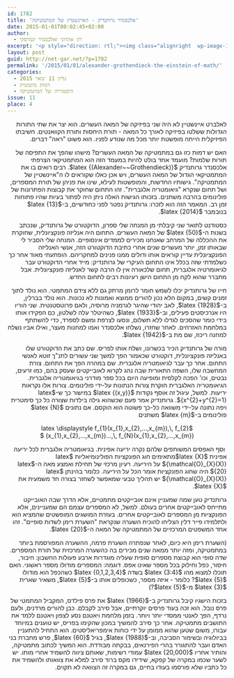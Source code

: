 ```yaml
---
id: 1782
title: 'אלכסנדר גרותנדיק - האיינשטיין של המתמטיקה'
date: 2015-01-01T00:02:45+02:00
author:
  - רון אהרוני ואלכסנדר קמרסקי
excerpt: '<p style="direction: rtl;"><img class="alignright  wp-image-1830" src="{{site.baseurl}}/assets/img/2015/01/alexanderGrotdnik.jpg" alt="alexanderGrotdnik" width="92" height="112" />לאלברט איינשטיין לא היה שני בפיזיקה של המאה העשרים. הוא יצר את שתי התורות הגדולות ששלטו בפיזיקה לאורך כל המאה - תורת היחסות ותורת הקוואנטים. האם יש דמות כזו גם במתמטיקה של המאה העשרים? מישהו שהפך את התפיסה של תורות שלמות? מועמד אחד בולט להיות במעמד הזה הוא המתמטיקאי הצרפתי אלכסנדר גרותנדיק. רבים רואים בו את המתמטיקאי הגדול של המאה העשרים, ויש אכן כאלו שקוראים לו ה"איינשטיין של המתמטיקה".</p>'
layout: post
guid: http://net-gar.net/?p=1782
permalink: '/2015/01/01/alexander-grothendieck-the-einstein-of-math/'
categories:
  - גליון 11 ינואר 2015
  - דמות מתמטית
  - היסטוריה של המתמטיקה
issue: 11
place: 4
---
```

<p style="direction: rtl;">
  לאלברט איינשטיין לא היה שני בפיזיקה של המאה העשרים. הוא יצר את שתי התורות הגדולות ששלטו בפיזיקה לאורך כל המאה - תורת היחסות ותורת הקוואנטים. חשיבתו הפיזיקלית הייתה מופשטת יותר מכל מה שנודע לפניו. הוא פשוט "ראה" דברים.
</p>

<p style="direction: rtl;">
  האם יש דמות כזו גם במתמטיקה של המאה העשרים? מישהו שהפך את התפיסה של תורות שלמות? מועמד אחד בולט להיות במעמד הזה הוא המתמטיקאי הצרפתי אלכסנדר גרותנדיק $latex {(Alexander~~Grothendieck)}$. רבים רואים בו את המתמטיקאי הגדול של המאה העשרים, ויש אכן כאלו שקוראים לו ה"איינשטיין של המתמטיקה". גישותיו החדשות, והמופשטות לעילא, שינו את פניהן של תורת המספרים, ושל תחום שנקרא "גיאומטריה אלגברית". זהו התחום שחוקר את קבוצות הפתרונות של פולינומים בהרבה משתנים. בזכותו הגישות האלה ניתן היה לפתור בעיות שהיו פתוחות זמן רב. המאמר הזה הוא לזכרו: גרותנדיק נפטר לפני כחודשיים, ב-$latex {13}$ בנובמבר $latex {2014}$.
</p>

<p style="direction: rtl;">
  כסטודנט לתואר שני קיבלתי מן המנחה שלי ספרון, הדוקטורט של גרותנדיק, שנכתב בשנות ה-$latex {50}$ של המאה העשרים. התחום היה אנליזה פונקציונלית, שחוקרת את ההכללה של המרחב שאנחנו מכירים לממדים אינסופיים. המנחה שלי הסביר לי שבאותו זמן, יותר מעשרים שנים אחרי כתיבת הדוקטורט הזה, אנשי האנליזה הפונקציונלית עדיין קוראים אותו ודולים ממנו פנינים למחקריהם. הופתעתי מאוד אחר כך כשלמדתי שזה בכלל אינו התחום העיקרי של גרותנדיק: מייד אחרי הדוקטורט עבר לגיאומרטיה אלגברית, תחום שלכאורה אין לו הרבה קשר לאנליזה פונקציונלית. אבל מתברר שהוא לקח מן התחום הישן רעיונות רבים לתחום החדש.
</p>

<p style="direction: rtl;">
  חייו של גרותנדיק יכלו לשמש חומר לרומן מרתק גם ללא צידם המתמטי. הוא נולד לתוך זמנים קשים, במקום הלא נכון להורים ממוצא ואמונות לא נכונות. הוא נולד בברלין, ב-$latex {1928}$, לאב יהודי שהיגר לגרמניה מרוסיה, ולאם פרוטסטנטית. שני הוריו היו אנרכיסטים פעילים, וב-$latex {1933}$, כשהיטלר עלה לשלטון, כם הפקידו אותו בידי כומר שהסכים לגדלו ללא תשלום, ונסעו לצרפת ומשם לספרד, כדי להשתתף במלחמת האזרחים. לאחר שחזרו, נשלחו אלכסנדר ואמו למחנות מעצר, ואילו אביו נשלח למחנה ריכוז, שם מת ב-$latex {1942}$.
</p>

<p style="direction: rtl;">
  מורה של גרותנדיק הכיר בכשרונו, ושלח אותו לפריס. שם כתב את הדוקטורט שלו באנליזה פונקציונלית, דוקטורט שכאמור הפך למשך שני עשורים לתנ"ך זוטא לאנשי התחום. אחר כך עבר לגיאומטריה אלגברית. שם במהרה הפך את התחום. צורת המחשבה שלו, השפה התאורית שבה נהג לקרוא לאובייקטים שעסק בהם, כמו זרעים, נבטים, וכו' הפכה לקלסית ומופיעה היום בכל ספר מודרני בגיאומטריה אלגברית. הגיאומטריה האלגברית חוקרת צורות הנתונות על-ידי פולינומים. צורות אלו נקראות יריעות. למשל, עיגול זה אוסף נקודות $latex {(x,y)}$ במישור כך ש-$latex {x^{2}+y^{2}=1}$. גרותנדיק אמר פעם שכשהוא גילה בילדות שצורה כל כך סימטרית ויפה נתונה על-ידי משוואה כל-כך פשוטה הוא הוקסם. אם נתונים $latex {N}$ פולינומים ב-$latex {m}$ משתנים
</p>

<p style="direction: rtl;" align="center">
  $latex \displaystyle f_{1}(x_{1},x_{2},&#8230;,x_{m}),\, f_{2}(x_{1},x_{2},&#8230;,x_{m})&#8230;,\, f_{N}(x_{1},x_{2},&#8230;,x_{m}) $
</p>

<p style="direction: rtl;">
   וסף האפסים המשותפים שלהם נקרה יריעה אפינית. בגיאומטריה אלגברית לכל יריעה אפינית $latex {X}$מתאימים חוג הפונקציות הפולינומיאליות $latex {\mathcal{O}_{X}(X)}$ על היריעה. רעיון מרכזי של תחילת ואמצע מאה ה-$latex {20}$ היה שחוג הפונקציות אומר הכל על היריעה. כלומר בהינתן $latex {\mathcal{O}_{X}(X)}$ יש תהליך טבעי שמאפשר לשחזר בצורה חד משמעית את $latex {X}$.
</p>

<p style="direction: rtl;">
  גרותנדיק טען שמה שמעניין אינם אובייקטים מתמטיים, אלא הדרך שבה האובייקט מתייחס לאובייקטים אחרים בעולם. למשל, לא המספרים עצמם הם שמעניינים, אלא הפונקציות מן המספרים לאובייקטים אחרים. בעזרת המושגים המופשטים שהמציא הוא ולתלמידו פייר דלין הצליחו להוכיח השערה שנקראת "השערת רימן לשדות סופיים". זהו אחד המשפטים המרכזיים של המתמטיקה של המאה ה-$latex {20}$.
</p>

<p style="direction: rtl;">
  (השערת רימן היא כיום, לאחר שנפתרה השערת פרמה, ההשערה המפורסמת ביותר במתמטיקה, ומזה יותר ממאה שנים מכירים בה כהשערה המרכזית של תורת המספרים. שדה סופי הוא קבוצת מספרים סופית שעליה מוגדרות ארבע פעולות החשבון: חיבור, חיסור, כפל וחילוק בכל מספר שאינו אפס. דוגמה: המספרים מודולו מספר ראשוני. האם תוכלו למצוא מהו $latex {3:4}$ בשדה $latex {0,1,2,3,4}$ כשהכפל הוא מודולו $latex {5}$? כלומר - איזה מספר, כשכופלים אותו ב-$latex {5}$, משאיר שארית $latex {3}$ מ-$latex {5}$?)
</p>

<p style="direction: rtl;">
  בזכות הישגיו קיבל גרותנדיק ב-$latex {1966}$ את פרס פילדס, המקביל המתמטי של פרס נובל. הוא זכה בעוד פרסים יוקרתיים, אבל סירב לקבלם. כבן להורים מרדנים, ולעם נרדף, הפך לאנטי ממסדי יותר ויותר. בזמן מלחמת ויאטנם נסע לצפון ויאטנם ללמד את התושבים מתמטיקה. אחר כך סירב להמשיך במכון שהקימו בפריס, יש טוענים במיוחד עבורו, משום שטען שהוא ממומן על ידי כוחות אימפריאליסטים. הוא התחיל להתעניין בביולוגיה ובשימור הסביבה, וב-$latex {1988}$, בגיל $latex {60}$, פרש מחברת בני האדם ועבר להתגורר בהרי הפירנאים, בבקתה מבודדת. הוא המשיך לכתוב מתמטיקה, והותיר אחריו $latex {20,000}$ עמודי רשימות, שאותם ציווה להשמיד אחרי מותו. יש לשער שכמו במקרה של קפקא, שידידו מקס ברוד סירב למלא את צוואותו ולהשמיד את כל כתביו שלא פורסמו בעודו בחיים, גם במקרה זה הצוואה לא תקוים.
</p>